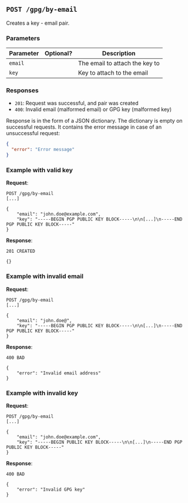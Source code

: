 
## `POST /gpg/by-email`

Creates a key - email pair.

### Parameters

| Parameter | Optional? | Description                    |
|-----------|-----------|--------------------------------|
| `email`   |           | The email to attach the key to |
| `key`     |           | Key to attach to the email     |

### Responses

- `201`: Request was successful, and pair was created
- `400`: Invalid email (malformed email) or GPG key (malformed key)

Response is in the form of a JSON dictionary. The dictionary is empty on successful requests. It contains the error message in case of an unsuccessful request:

```json
{
  "error": "Error message"
}
```

### Example with valid key

**Request**:

```
POST /gpg/by-email
[...]

{
    "email": "john.doe@example.com",
    "key": "-----BEGIN PGP PUBLIC KEY BLOCK-----\n\n[...]\n-----END PGP PUBLIC KEY BLOCK-----"
}
```

**Response**:

`201 CREATED`

`{}`

### Example with invalid email

**Request**:

```
POST /gpg/by-email
[...]

{
    "email": "john.doe@",
    "key": "-----BEGIN PGP PUBLIC KEY BLOCK-----\n\n[...]\n-----END PGP PUBLIC KEY BLOCK-----"
}
```

**Response**:

`400 BAD`

```
{
    "error": "Invalid email address"
}
```

### Example with invalid key

**Request**:

```
POST /gpg/by-email
[...]

{
    "email": "john.doe@example.com",
    "key": "-----BEGIN PUBLIC KEY BLOCK-----\n\n[...]\n-----END PGP PUBLIC KEY BLOCK-----"
}
```

**Response**:

`400 BAD`

```
{
    "error": "Invalid GPG key"
}
```